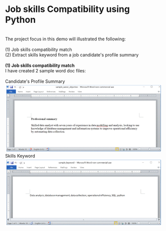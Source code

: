 # Job skills Compatibility using Python
<br>
The project focus in this demo will illustrated the following: <br>  <br>
(1) Job skills compatibility match <br>
(2) Extract skills keyword from a job candidate's profile summary
<br>
<br>
<b> (1) Job skills compatibility match </b><br>
I have created 2 sample word doc files: <br><br>
Candidate's Profile Summary
<img src="https://github.com/hueeylow/python/blob/main/01_PythonSkills_Career_Obj.gif" width=860>
Skills Keyword
<img src="https://github.com/hueeylow/python/blob/main/02_PythonSkills_Keyword.gif" width=860>

